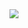 <img src="https://capsule-render.vercel.app/api?type=waving&color=CFF3DC&fontColor=584733&height=170&section=header&text=MoneyBug&fontSize=60&fontAlign=20&fontAlignY=35&desc=나의%20돈%20관리%20웹사이트&descSize=30&descAlign=46&descAlignY=42&descSize=60" />


